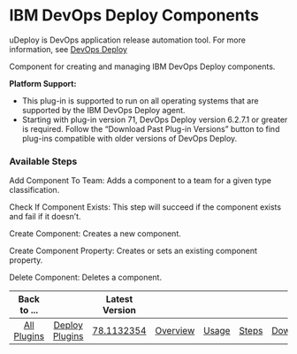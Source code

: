 
# IBM DevOps Deploy Components

uDeploy is DevOps application release automation tool. For more information, see [DevOps Deploy](https://www.ibm.com/cloud/urbancode)

Component for creating and managing IBM DevOps Deploy components.


**Platform Support:**


* This plug-in is supported to run on all operating systems that are supported by the IBM DevOps Deploy agent.
* Starting with plug-in version 71, DevOps Deploy version 6.2.7.1 or greater is required. Follow the “Download Past Plug-in Versions” button to find plug-ins compatible with older versions of DevOps Deploy.


### Available Steps

Add Component To Team: Adds a component to a team for a given type classification.

Check If Component Exists: This step will succeed if the component exists and fail if it doesn’t.

Create Component: Creates a new component.

Create Component Property: Creates or sets an existing component property.

Delete Component: Deletes a component.



|Back to ...||Latest Version|||||
| :---: | :---: | :---: | :---: | :---: | :---: | :---: |
|[All Plugins](../../index.md)|[Deploy Plugins](../README.md)|[78.1132354](https://raw.githubusercontent.com/UrbanCode/IBM-UCD-PLUGINS/main/files/uDeploy-Component/ucd-uDeploy-Component-78.1132354.zip)|[Overview](overview.md)|[Usage](usage.md)|[Steps](steps.md)|[Downloads](downloads.md)|
